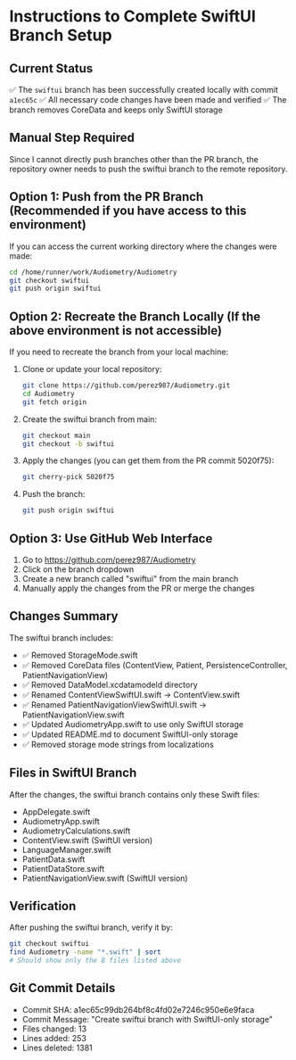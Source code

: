 # Instructions to Complete SwiftUI Branch Setup

## Current Status
✅ The `swiftui` branch has been successfully created locally with commit `a1ec65c`
✅ All necessary code changes have been made and verified
✅ The branch removes CoreData and keeps only SwiftUI storage

## Manual Step Required
Since I cannot directly push branches other than the PR branch, the repository owner needs to push the swiftui branch to the remote repository.

## Option 1: Push from the PR Branch (Recommended if you have access to this environment)
If you can access the current working directory where the changes were made:

```bash
cd /home/runner/work/Audiometry/Audiometry
git checkout swiftui
git push origin swiftui
```

## Option 2: Recreate the Branch Locally (If the above environment is not accessible)
If you need to recreate the branch from your local machine:

1. Clone or update your local repository:
   ```bash
   git clone https://github.com/perez987/Audiometry.git
   cd Audiometry
   git fetch origin
   ```

2. Create the swiftui branch from main:
   ```bash
   git checkout main
   git checkout -b swiftui
   ```

3. Apply the changes (you can get them from the PR commit 5020f75):
   ```bash
   git cherry-pick 5020f75
   ```

4. Push the branch:
   ```bash
   git push origin swiftui
   ```

## Option 3: Use GitHub Web Interface
1. Go to https://github.com/perez987/Audiometry
2. Click on the branch dropdown
3. Create a new branch called "swiftui" from the main branch
4. Manually apply the changes from the PR or merge the changes

## Changes Summary
The swiftui branch includes:
- ✅ Removed StorageMode.swift
- ✅ Removed CoreData files (ContentView, Patient, PersistenceController, PatientNavigationView)
- ✅ Removed DataModel.xcdatamodeld directory
- ✅ Renamed ContentViewSwiftUI.swift → ContentView.swift
- ✅ Renamed PatientNavigationViewSwiftUI.swift → PatientNavigationView.swift
- ✅ Updated AudiometryApp.swift to use only SwiftUI storage
- ✅ Updated README.md to document SwiftUI-only storage
- ✅ Removed storage mode strings from localizations

## Files in SwiftUI Branch
After the changes, the swiftui branch contains only these Swift files:
- AppDelegate.swift
- AudiometryApp.swift
- AudiometryCalculations.swift
- ContentView.swift (SwiftUI version)
- LanguageManager.swift
- PatientData.swift
- PatientDataStore.swift
- PatientNavigationView.swift (SwiftUI version)

## Verification
After pushing the swiftui branch, verify it by:
```bash
git checkout swiftui
find Audiometry -name "*.swift" | sort
# Should show only the 8 files listed above
```

## Git Commit Details
- Commit SHA: a1ec65c99db264bf8c4fd02e7246c950e6e9faca
- Commit Message: "Create swiftui branch with SwiftUI-only storage"
- Files changed: 13
- Lines added: 253
- Lines deleted: 1381
